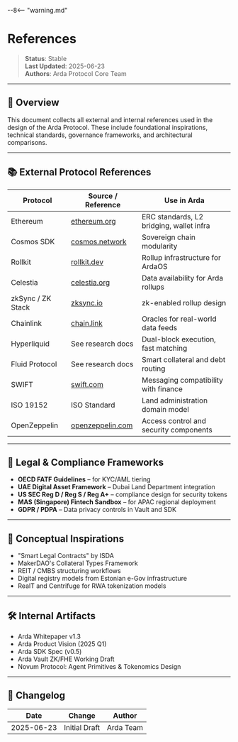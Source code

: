--8<-- "warning.md"
# References

> **Status**: Stable  
> **Last Updated**: 2025-06-23  
> **Authors**: Arda Protocol Core Team

---

## 🧭 Overview

This document collects all external and internal references used in the design of the Arda Protocol. These include foundational inspirations, technical standards, governance frameworks, and architectural comparisons.

---

## 📚 External Protocol References

| Protocol         | Source / Reference                             | Use in Arda                            |
|------------------|--------------------------------------------------|----------------------------------------|
| Ethereum         | [ethereum.org](https://ethereum.org)           | ERC standards, L2 bridging, wallet infra |
| Cosmos SDK       | [cosmos.network](https://cosmos.network)       | Sovereign chain modularity             |
| Rollkit          | [rollkit.dev](https://rollkit.dev)             | Rollup infrastructure for ArdaOS      |
| Celestia         | [celestia.org](https://celestia.org)           | Data availability for Arda rollups       |
| zkSync / ZK Stack| [zksync.io](https://zksync.io)                 | zk-enabled rollup design               |
| Chainlink        | [chain.link](https://chain.link)               | Oracles for real-world data feeds        |
| Hyperliquid      | See research docs                              | Dual-block execution, fast matching    |
| Fluid Protocol   | See research docs                              | Smart collateral and debt routing      |
| SWIFT            | [swift.com](https://swift.com)                 | Messaging compatibility with finance   |
| ISO 19152        | ISO Standard                                   | Land administration domain model       |
| OpenZeppelin     | [openzeppelin.com](https://openzeppelin.com)     | Access control and security components   |

---

## 🧱 Legal & Compliance Frameworks

- **OECD FATF Guidelines** – for KYC/AML tiering
- **UAE Digital Asset Framework** – Dubai Land Department integration
- **US SEC Reg D / Reg S / Reg A+** – compliance design for security tokens
- **MAS (Singapore) Fintech Sandbox** – for APAC regional deployment
- **GDPR / PDPA** – Data privacy controls in Vault and SDK

---

## 🧠 Conceptual Inspirations

- "Smart Legal Contracts" by ISDA
- MakerDAO's Collateral Types Framework
- REIT / CMBS structuring workflows
- Digital registry models from Estonian e-Gov infrastructure
- RealT and Centrifuge for RWA tokenization models

---

## 🛠️ Internal Artifacts

- Arda Whitepaper v1.3
- Arda Product Vision (2025 Q1)
- Arda SDK Spec (v0.5)
- Arda Vault ZK/FHE Working Draft
- Novum Protocol: Agent Primitives & Tokenomics Design

---

## 🧭 Changelog

| Date       | Change           | Author     |
|------------|------------------|------------|
| 2025-06-23 | Initial Draft    | Arda Team  |
